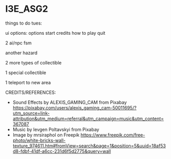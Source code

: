 # I3E_ASG2










things to do tues:

ui options:
options
start
credits
how to play
quit

2 ai/npc fsm

another hazard

2 more types of collectible

1 special collectible

1 teleport to new area








CREDITS/REFERENCES:
- Sound Effects by ALEXIS_GAMING_CAM from Pixabay
https://pixabay.com/users/alexis_gaming_cam-50011695/?utm_source=link-attribution&utm_medium=referral&utm_campaign=music&utm_content=367087
- Music by Ievgen Poltavskyi from Pixabay
- Image by mrsiraphol on Freepik https://www.freepik.com/free-photo/white-bricks-wall-texture_974611.htm#fromView=search&page=1&position=5&uuid=18af53d8-fdbf-41df-a6cc-231d6f5d2775&query=wall